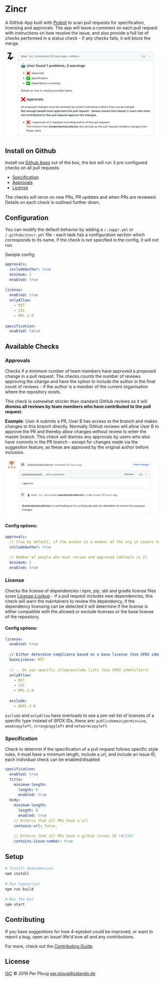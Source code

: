 # Zincr

A GitHub App built with [Probot](https://github.com/probot/probot) to scan pull requests for specification, licensing and approvals. The app will leave a comment on each pull request with instructions on how resolve the issue, and also provide a full list of checks performed in a status check - if any checks fails, it will block the merge.

![Screenshot](./Screenshot.png)

## Install on Github
Install via [Github Apps](https://github.com/apps/zincr) out of the box, the bot will run 3 pre-configured checks on all pull requests:

- [Specification](#Specification)
- [Approvals](#Approvals)
- [License](#License)

The checks will rerun on new PRs, PR updates and when PRs are reviewed. Details on each check is outlined further down.

## Configuration
You can modify the default behavior by adding a `/.zappr.yml` or `/.github/zincr.yml` file - each task has a configuration section which corresponds to its name, if the check is not specified in the config, it will not run. 

Sample config:

```yaml
approvals:
  includeAuthor: true
  minimum: 2
  enabled: true

license:
  enabled: true
  onlyAllow: 
    - MIT
    - ISC
    - MPL-2.0

specification:
  enabled: false
```

## Available Checks

### Approvals
Checks if a minimum number of team members have approved a proposed change in a pull request. The checks counts the number of reviews approving the change and have the option to include the author in the final count of reviews - if the author is a member of the current organisation where the repository exists. 

This check is somewhat stricter than standard GitHub reviews as it will **dismiss all reviews by team members who have contributed to the pull request**. 

**Example**: User A submits a PR, User B has access to the branch and makes changes to this branch directly. Normally GitHub reviews will allow User B to approve the PR and thereby allow changes without review to enter the master branch. This check will dismiss any approvals by users who also have commits in the PR branch - except for changes made via the suggestion feature, as these are approved by the original author before inclusion. 

![Screenshot](./Screenshot2.png)

#### Config options:
```yaml
approvals:
  // true by default, if the author is a member of the org it counts towards the total count of approvals
  includeAuthor: true
  
  // Number of people who must reviee and approved [default is 2]
  minimum: 2
  enabled: true
 ```

### License
Checks the license of dependencies i npm, pip, sbt and gradle license files (uses [License-Lookup](https://github.com/perploug/license-lookup) - if a pull request includes new dependencies, this check will warn the maintainers to review the dependency, if the dependency licensing can be detected it will determine if the license is either compatible with the allowed or exclude licenses or the base license of the repository.

#### Config options:
```yaml
license:
  enabled: true
  
  // Either determine compliance based on a base license (Use SPDX identifier):
  baseLicense: MIT
  
  // ...Or use specific allow/exclude lists (Use SPDX identifiers)
  onlyAllow: 
    - MIT
    - ISC
    - MPL-2.0
    
  exclude:
    - AGPL-3.0
 ```

`exclude` and `onlyAllow` have overloads to use a pre-set list of licenses of a specific type instead of SPDX IDs, 
these are: `publicdomain`,`permissive`, `weakcopyleft`, `strongcopyleft` and `networkcopyleft` 


### Specification
Check to determin if the specification of a pull request follows specific style rules, it must have a minimum length, include a url, and include an issue ID, each individual check can be enabled/disabled

```yaml
specification: 
  enabled: true
  title: 
    minimum-length:
      length: 8
      enabled: true
  body:
    minimum-length:
      length: 8
      enabled: true
    // Enforce that all PRs have a url  
    contains-url: false,
    
    // Enforce that all PRs have a github issues ID (#1234)
    contains-issue-number: true
```

## Setup

```sh
# Install dependencies
npm install

# Run typescript
npm run build

# Run the bot
npm start
```

## Contributing

If you have suggestions for how 4-eyesbot could be improved, or want to report a bug, open an issue! We'd love all and any contributions.

For more, check out the [Contributing Guide](CONTRIBUTING.md).

## License

[ISC](LICENSE) © 2018 Per Ploug <per.ploug@zalando.de>
